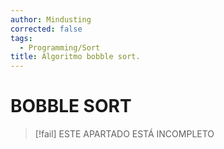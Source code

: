 ```yaml
---
author: Mindusting
corrected: false
tags:
  - Programming/Sort
title: Algoritmo bobble sort.
---
```


# BOBBLE SORT

> [!fail] ESTE APARTADO ESTÁ INCOMPLETO
